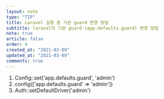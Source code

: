 ```yaml
---
layout: note
type: "TIP"
title: Laravel 실행 중 기본 guard 변경 방법
subtitle: laravel의 기본 guard (app.defaults.guard) 변경 방법
note: true
article: false
order: 4
created_at: "2021-03-09"
updated_at: "2021-03-09"
comments: true
---
```


1. Config::set('app.defaults.guard', 'admin')
2. config(['app.defaults.guard' => 'admin'])
3. Auth::setDefaultDriver('admin')